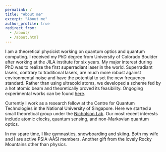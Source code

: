 ```yaml
---
permalink: /
title: "About me"
excerpt: "About me"
author_profile: true
redirect_from: 
  - /about/
  - /about.html
---
```


I am a theoretical physicist working on quantum optics and quantum computing. I received my PhD degree from University of Colorado Boulder after working at the JILA institute for six years. My major interest during PhD was to realize the first superradiant laser in the world. Superradiant lasers, contrary to traditional lasers, are much more robust against environmental noise and have the potential to set the new frequency standard. Rather than using ultracold atoms, we developed a scheme fed by a hot atomic beam and theoretically proved its feasibility. Ongoging experimental works can be found [here](https://www.iqclock.eu/publications.html).


Currently I work as a research fellow at the Centre for Quantum Technologies in the National University of Singapore. Here we started a small theoretical group under the [Nicholson Lab](https://nicholsonlabs.org). Our most recent interests include atomic clocks, quantum sensing, and non-Markovian quantum optics.


In my spare time, I like gymnastics, snowboarding and skiing. Both my wife and I are active PSIA-AASI members. Another gift from the lovely Rocky Mountains other than physics.
